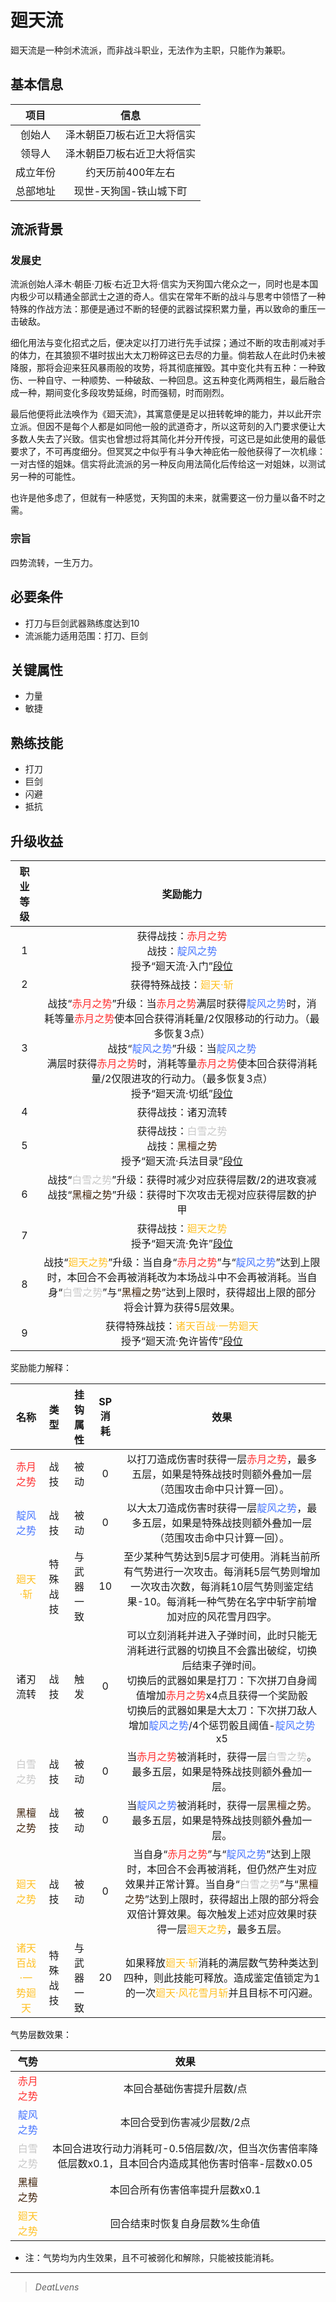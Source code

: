 # 廻天流

廻天流是一种剑术流派，而非战斗职业，无法作为主职，只能作为兼职。

## 基本信息

项目|信息
:--:|:--:
创始人|泽木朝臣刀板右近卫大将信实
领导人|泽木朝臣刀板右近卫大将信实
成立年份|约天历前400年左右
总部地址|现世-天狗国-铁山城下町

## 流派背景

### 发展史

流派创始人泽木·朝臣·刀板·右近卫大将·信实为天狗国六佬众之一，同时也是本国内极少可以精通全部武士之道的奇人。信实在常年不断的战斗与思考中领悟了一种特殊的作战方法：那便是通过不断的轻便的武器试探积累力量，再以致命的重压一击破敌。

细化用法与变化招式之后，便决定以打刀进行先手试探；通过不断的攻击削减对手的体力，在其狼狈不堪时拔出大太刀粉碎这已去尽的力量。倘若敌人在此时仍未被降服，那将会迎来狂风暴雨般的攻势，将其彻底摧毁。其中变化共有五种：一种致伤、一种自守、一种顺势、一种破敌、一种回息。这五种变化两两相生，最后融合成一种，期间变化多段攻势延绵，时而强韧，时而刚烈。

最后他便将此法唤作为《廻天流》，其寓意便是足以扭转乾坤的能力，并以此开宗立派。但因不是每个人都是如同他一般的武道奇才，所以这苛刻的入门要求便让大多数人失去了兴致。信实也曾想过将其简化并分开传授，可这已是如此使用的最低要求了，不可再度细分。但冥冥之中似乎有斗争大神庇佑一般他获得了一次机缘：一对古怪的姐妹。信实将此流派的另一种反向用法简化后传给这一对姐妹，以测试另一种的可能性。

也许是他多虑了，但就有一种感觉，天狗国的未来，就需要这一份力量以备不时之需。

### 宗旨

四势流转，一生万力。

## 必要条件

* 打刀与巨剑武器熟练度达到10
* 流派能力适用范围：打刀、巨剑

## 关键属性

* 力量
* 敏捷

## 熟练技能

* 打刀
* 巨剑
* 闪避
* 抵抗

## 升级收益

职业等级|奖励能力
:--:|:--:
1|获得战技：<font color="#FF3030">赤月之势</font><br>战技：<font color="#4876FF">靛风之势</font><br>授予“廻天流·入门”<a href="../../dan" target="_blank">段位</a>
2|获得特殊战技：<font color="#FFC125">廻天·斩</font>
3|战技“<font color="#FF3030">赤月之势</font>”升级：当<font color="#FF3030">赤月之势</font>满层时获得<font color="#4876FF">靛风之势</font>时，消耗等量<font color="#FF3030">赤月之势</font>使本回合获得消耗量/2仅限移动的行动力。（最多恢复3点）<br>战技“<font color="#4876FF">靛风之势</font>”升级：当<font color="#4876FF">靛风之势</font><br>满层时获得<font color="#FF3030">赤月之势</font>时，消耗等量<font color="#FF3030">赤月之势</font>使本回合获得消耗量/2仅限进攻的行动力。（最多恢复3点）<br>授予“廻天流·切纸”<a href="../../dan" target="_blank">段位</a>
4|获得战技：诸刃流转
5|获得战技：<font color="#C9C9C9">白雪之势</font><br>战技：<font color="#3f2109">黑檀之势</font><br>授予“廻天流·兵法目录”<a href="../../dan" target="_blank">段位</a>
6|战技“<font color="#C9C9C9">白雪之势</font>”升级：获得时减少对应获得层数/2的进攻衰减<br>战技“<font color="#3f2109">黑檀之势</font>”升级：获得时下次攻击无视对应获得层数的护甲
7|获得战技：<font color="#FFC125">廻天之势</font><br>授予“廻天流·免许”<a href="../../dan" target="_blank">段位</a>
8|战技“<font color="#FFC125">廻天之势</font>”升级：当自身“<font color="#FF3030">赤月之势</font>”与“<font color="#4876FF">靛风之势</font>”达到上限时，本回合不会再被消耗改为本场战斗中不会再被消耗。当自身“<font color="#C9C9C9">白雪之势</font>”与“<font color="#3f2109">黑檀之势</font>”达到上限时，获得超出上限的部分将会计算为获得5层效果。
9|获得特殊战技：<font color="#FFC125">诸天百战·一势廻天</font><br>授予“廻天流·免许皆传”<a href="../../dan" target="_blank">段位</a>

奖励能力解释：

名称|类型|挂钩属性|SP消耗|效果
:--:|:--:|:--:|:--:|:--:
<font color="#FF3030">赤月之势</font>|战技|被动|0|以打刀造成伤害时获得一层<font color="#FF3030">赤月之势</font>，最多五层，如果是特殊战技时则额外叠加一层（范围攻击命中只计算一回）。
<font color="#4876FF">靛风之势</font>|战技|被动|0|以大太刀造成伤害时获得一层<font color="#4876FF">靛风之势</font>，最多五层，如果是特殊战技则额外叠加一层（范围攻击命中只计算一回）。
<font color="#FFC125">廻天·斩</font>|特殊战技|与武器一致|10|至少某种气势达到5层才可使用。消耗当前所有气势进行一次攻击。每消耗5层气势则增加一次攻击次数，每消耗10层气势则鉴定结果-10。每消耗一种气势在名字中斩字前增加对应的风花雪月四字。
诸刃流转|战技|触发|0|可以立刻消耗并进入子弹时间，此时只能无消耗进行武器的切换且不会露出破绽，切换后结束子弹时间。<br>切换后的武器如果是打刀：下次拼刀自身阈值增加<font color="#FF3030">赤月之势</font>x4点且获得一个奖励骰<br>切换后的武器如果是大太刀：下次拼刀敌人增加<font color="#4876FF">靛风之势</font>/4个惩罚骰且阈值-<font color="#4876FF">靛风之势</font>x5
<font color="#C9C9C9">白雪之势</font>|战技|被动|0|当<font color="#FF3030">赤月之势</font>被消耗时，获得一层<font color="#C9C9C9">白雪之势</font>。最多五层，如果是特殊战技则额外叠加一层。
<font color="#3f2109">黑檀之势</font>|战技|被动|0|当<font color="#4876FF">靛风之势</font>被消耗时，获得一层<font color="#3f2109">黑檀之势</font>。最多五层，如果是特殊战技则额外叠加一层。
<font color="#FFC125">廻天之势</font>|战技|被动|0|当自身“<font color="#FF3030">赤月之势</font>”与“<font color="#4876FF">靛风之势</font>”达到上限时，本回合不会再被消耗，但仍然产生对应效果并正常计算。当自身“<font color="#C9C9C9">白雪之势</font>”与“<font color="#3f2109">黑檀之势</font>”达到上限时，获得超出上限的部分将会双倍计算效果。每次触发上述对应效果时获得一层<font color="#FFC125">廻天之势</font>，最多五层。
<font color="#FFC125">诸天百战·一势廻天</font>|特殊战技|与武器一致|20|如果释放<font color="#FFC125">廻天·斩</font>消耗的满层数气势种类达到四种，则此技能可释放。造成鉴定值锁定为1的一次<font color="#FFC125">廻天·风花雪月斩</font>并且目标不可闪避。

气势层数效果：

气势|效果
:--:|:--:
<font color="#FF3030">赤月之势</font>|本回合基础伤害提升层数/点
<font color="#4876FF">靛风之势</font>|本回合受到伤害减少层数/2点
<font color="#C9C9C9">白雪之势</font>|本回合进攻行动力消耗可-0.5倍层数/次，但当次伤害倍率降低层数x0.1，且本回合内造成其他伤害时倍率-层数x0.05
<font color="#3f2109">黑檀之势</font>|本回合所有伤害倍率提升层数x0.1
<font color="#FFC125">廻天之势</font>|回合结束时恢复自身层数%生命值

* 注：气势均为内生效果，且不可被弱化和解除，只能被技能消耗。

---

> *DeatLvens*